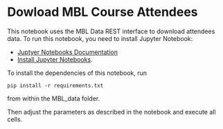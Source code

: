 # Dowload MBL Course Attendees

This notebook uses the MBL Data REST interface to download attendees data. To run this notebook, you need to install Jupyter Notebook:

* [Juptyer Notebooks Documentation](https://jupyter.readthedocs.io/en/latest/index.html)
* [Install Jupyter Notebooks](https://jupyter.readthedocs.io/en/latest/install.html). 

To install the dependencies of this notebook, run
```
pip install -r requirements.txt
```
from within the MBL_data folder.

Then adjust the parameters as described in the notebook and execute all cells.

